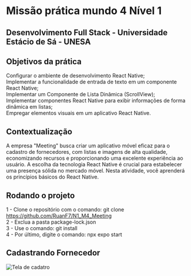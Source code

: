 # Missão prática mundo 4 Nível 1
## Desenvolvimento Full Stack - Universidade Estácio de Sá - UNESA

## Objetivos da prática

Configurar o ambiente de desenvolvimento React Native; </br>
Implementar a funcionalidade de entrada de texto em um componente React Native;</br>
Implementar um Componente de Lista Dinâmica (ScrollView);</br>
Implementar componentes React Native para exibir informações de forma dinâmica
em listas;</br>
Empregar elementos visuais em um aplicativo React Native.

## Contextualização

A empresa "Meeting" busca criar um aplicativo móvel eficaz para o cadastro de
fornecedores, com listas e imagens de alta qualidade, economizando recursos e
proporcionando uma excelente experiência ao usuário. A escolha da tecnologia React
Native é crucial para estabelecer uma presença sólida no mercado móvel. Nesta
atividade, você aprenderá os princípios básicos do React Native.

## Rodando o projeto

1 - Clone o repositório com o comando: git clone https://github.com/RuanF7/N1_M4_Meeting</br>
2 - Exclua a pasta package-lock.json</br>
3 - Use o comando: git install</br>
4 - Por último, digite o comando: npx expo start</br>

## Cadastrando Fornecedor

<img src="/prints/cadastrar.jpeg" alt="Tela de cadatro">
